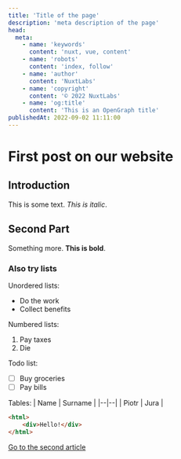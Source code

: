 ```yaml
---
title: 'Title of the page'
description: 'meta description of the page'
head:
  meta:
    - name: 'keywords'
      content: 'nuxt, vue, content'
    - name: 'robots'
      content: 'index, follow'
    - name: 'author'
      content: 'NuxtLabs'
    - name: 'copyright'
      content: '© 2022 NuxtLabs'
    - name: 'og:title'
      content: 'This is an OpenGraph title'
publishedAt: 2022-09-02 11:11:00
---
```

# First post on our website
## Introduction
This is some text. *This is italic*.

## Second Part
Something more. **This is bold**.

### Also try lists
Unordered lists:
- Do the work
- Collect benefits

Numbered lists:

1. Pay taxes
2. Die

Todo list:
- [ ] Buy groceries
- [ ] Pay bills

Tables:
| Name | Surname |
|--|--|
| Piotr | Jura |

```html
<html>
	<div>Hello!</div>
</html>
```

[Go to the second article](/blog/second)

